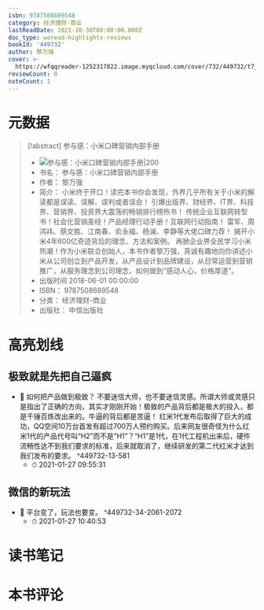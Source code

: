 ```yaml
---
isbn: 9787508689548
category: 经济理财-商业
lastReadDate: 2021-10-30T00:00:00.000Z
doc_type: weread-highlights-reviews
bookId: '449732'
author: 黎万强
cover: >-
  https://wfqqreader-1252317822.image.myqcloud.com/cover/732/449732/t7_449732.jpg
reviewCount: 0
noteCount: 1
---
```

# 元数据
> [!abstract] 参与感：小米口碑营销内部手册
> - ![ 参与感：小米口碑营销内部手册|200](https://wfqqreader-1252317822.image.myqcloud.com/cover/732/449732/t7_449732.jpg)
> - 书名： 参与感：小米口碑营销内部手册
> - 作者： 黎万强
> - 简介： 小米终于开口！读完本书你会发现，外界几乎所有关于小米的解读都是误读、误解、误判或者误会！ 引爆出版界、财经界、IT界、科技界、营销界、投资界大震荡的畅销排行榜热书！ 传统企业互联网转型书！社会化营销圣经！产品经理行动手册！互联网行动指南！ 雷军、周鸿祎、蔡文胜、江南春、俞永福、杨澜、李静等大佬口碑力荐！ 揭开小米4年600亿奇迹背后的理念、方法和案例。 再掀企业界全民学习小米热潮！作为小米联合创始人，本书作者黎万强，真诚有趣地向你讲述小米从公司创立到产品开发，从产品设计到品牌建设，从日常运营到营销推广，从服务理念到公司理念，如何做到“感动人心，价格厚道”。
> - 出版时间 2018-06-01 00:00:00
> - ISBN： 9787508689548
> - 分类： 经济理财-商业
> - 出版社： 中信出版社

# 高亮划线

## 极致就是先把自己逼疯


- 📌 如何把产品做到极致？
不要迷信大师，也不要迷信灵感。所谓大师或灵感只是指出了正确的方向，其实才刚刚开始！极致的产品背后都是极大的投入，都是千锤百炼改出来的。牛逼的背后都是苦逼！
红米1代发布后取得了巨大的成功，QQ空间10万台首发有超过700万人预约购买。后来网友很奇怪为什么红米1代的产品代号叫“H2”而不是“H1”？“H1”是1代，在1代工程机出来后，硬件流畅性达不到我们要求的标准，后来就取消了，继续研发的第二代红米才达到我们发布的要求。 ^449732-13-581
    - ⏱ 2021-01-27 09:55:31 
## 微信的新玩法


- 📌 平台变了，玩法也要变。 ^449732-34-2061-2072
    - ⏱ 2021-01-27 10:40:53 
# 读书笔记

# 本书评论

